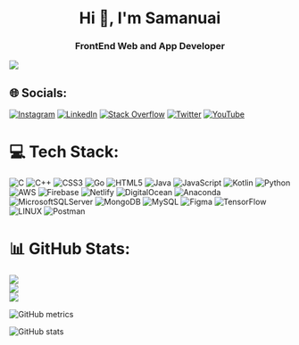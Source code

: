 <h1 align="center">Hi 👋, I'm Samanuai</h1>
<h3 align="center">FrontEnd Web and App Developer</h3>

[![](https://visitcount.itsvg.in/api?id=night-slayer18&icon=2&color=0)](https://visitcount.itsvg.in)


## 🌐 Socials:
[![Instagram](https://img.shields.io/badge/Instagram-%23E4405F.svg?logo=Instagram&logoColor=white)](https://instagram.com/_n_i_g_h_t__s_l_a_y_e_r_) [![LinkedIn](https://img.shields.io/badge/LinkedIn-%230077B5.svg?logo=linkedin&logoColor=white)](https://linkedin.com/in/samanuaia257) [![Stack Overflow](https://img.shields.io/badge/-Stackoverflow-FE7A16?logo=stack-overflow&logoColor=white)](https://stackoverflow.com/users/21974664) [![Twitter](https://img.shields.io/badge/Twitter-%231DA1F2.svg?logo=Twitter&logoColor=white)](https://twitter.com/nightsl93934079) [![YouTube](https://img.shields.io/badge/YouTube-%23FF0000.svg?logo=YouTube&logoColor=white)](https://youtube.com/@UCecMIXsl00ZtQxlVky9wysw) 

# 💻 Tech Stack:
![C](https://img.shields.io/badge/c-%2300599C.svg?style=flat&logo=c&logoColor=white) ![C++](https://img.shields.io/badge/c++-%2300599C.svg?style=flat&logo=c%2B%2B&logoColor=white) ![CSS3](https://img.shields.io/badge/css3-%231572B6.svg?style=flat&logo=css3&logoColor=white) ![Go](https://img.shields.io/badge/go-%2300ADD8.svg?style=flat&logo=go&logoColor=white) ![HTML5](https://img.shields.io/badge/html5-%23E34F26.svg?style=flat&logo=html5&logoColor=white) ![Java](https://img.shields.io/badge/java-%23ED8B00.svg?style=flat&logo=java&logoColor=white) ![JavaScript](https://img.shields.io/badge/javascript-%23323330.svg?style=flat&logo=javascript&logoColor=%23F7DF1E) ![Kotlin](https://img.shields.io/badge/kotlin-%230095D5.svg?style=flat&logo=kotlin&logoColor=white) ![Python](https://img.shields.io/badge/python-3670A0?style=flat&logo=python&logoColor=ffdd54) ![AWS](https://img.shields.io/badge/AWS-%23FF9900.svg?style=flat&logo=amazon-aws&logoColor=white) ![Firebase](https://img.shields.io/badge/firebase-%23039BE5.svg?style=flat&logo=firebase) ![Netlify](https://img.shields.io/badge/netlify-%23000000.svg?style=flat&logo=netlify&logoColor=#00C7B7) ![DigitalOcean](https://img.shields.io/badge/DigitalOcean-%230167ff.svg?style=flat&logo=digitalOcean&logoColor=white) ![Anaconda](https://img.shields.io/badge/Anaconda-%2344A833.svg?style=flat&logo=anaconda&logoColor=white) ![MicrosoftSQLServer](https://img.shields.io/badge/Microsoft%20SQL%20Sever-CC2927?style=flat&logo=microsoft%20sql%20server&logoColor=white) ![MongoDB](https://img.shields.io/badge/MongoDB-%234ea94b.svg?style=flat&logo=mongodb&logoColor=white) ![MySQL](https://img.shields.io/badge/mysql-%2300f.svg?style=flat&logo=mysql&logoColor=white) 	![Figma](https://img.shields.io/badge/figma-%23F24E1E.svg?style=flat&logo=figma&logoColor=white) ![TensorFlow](https://img.shields.io/badge/TensorFlow-%23FF6F00.svg?style=flat&logo=TensorFlow&logoColor=white) ![LINUX](https://img.shields.io/badge/Linux-FCC624?style=flat&logo=linux&logoColor=black) ![Postman](https://img.shields.io/badge/Postman-FF6C37?style=flat&logo=postman&logoColor=white)
# 📊 GitHub Stats:
![](https://github-readme-stats.vercel.app/api?username=night-slayer18&theme=dark&hide_border=false&include_all_commits=true&count_private=true)<br/>
![](https://github-readme-streak-stats.herokuapp.com/?user=night-slayer18&theme=dark&hide_border=false)<br/>
![](https://github-readme-stats.vercel.app/api/top-langs/?username=night-slayer18&theme=dark&hide_border=false&include_all_commits=true&count_private=true&layout=compact)

![GitHub metrics](https://metrics.lecoq.io/night-slayer18)  

![GitHub stats](https://github-readme-stats.vercel.app/api?username=night-slayer18&show_icons=true&count_private=true&&theme=dark) 

